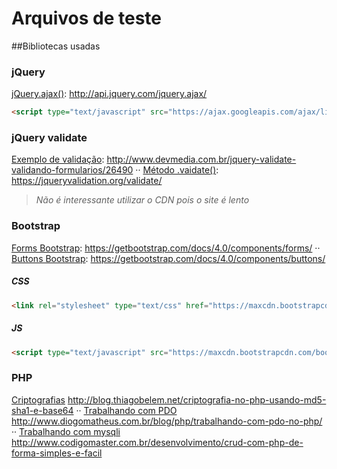 Arquivos de teste
====
##Bibliotecas usadas

### jQuery

[jQuery.ajax()](http://api.jquery.com/jquery.ajax/): 
<http://api.jquery.com/jquery.ajax/>

```html
<script type="text/javascript" src="https://ajax.googleapis.com/ajax/libs/jquery/3.2.1/jquery.min.js"></script>
```

### jQuery validate
[Exemplo de validação](http://www.devmedia.com.br/jquery-validate-validando-formularios/26490): 
<http://www.devmedia.com.br/jquery-validate-validando-formularios/26490> ··
[Método .vaidate()](https://jqueryvalidation.org/validate/): 
<https://jqueryvalidation.org/validate/>

>_Não é interessante utilizar o CDN pois o site é lento_

### Bootstrap
[Forms Bootstrap](https://getbootstrap.com/docs/4.0/components/forms/): 
<https://getbootstrap.com/docs/4.0/components/forms/> ··
[Buttons Bootstrap](https://getbootstrap.com/docs/4.0/components/buttons/): 
<https://getbootstrap.com/docs/4.0/components/buttons/>

##### _CSS_
```html
<link rel="stylesheet" type="text/css" href="https://maxcdn.bootstrapcdn.com/bootstrap/3.3.7/css/bootstrap.min.css" integrity="sha384-BVYiiSIFeK1dGmJRAkycuHAHRg32OmUcww7on3RYdg4Va+PmSTsz/K68vbdEjh4u" crossorigin="anonymous">
```
##### _JS_
```html
<script type="text/javascript" src="https://maxcdn.bootstrapcdn.com/bootstrap/3.3.7/js/bootstrap.min.js" integrity="sha384-Tc5IQib027qvyjSMfHjOMaLkfuWVxZxUPnCJA7l2mCWNIpG9mGCD8wGNIcPD7Txa" crossorigin="anonymous"></script>
```

### PHP

[Criptografias](http://blog.thiagobelem.net/criptografia-no-php-usando-md5-sha1-e-base64)
<http://blog.thiagobelem.net/criptografia-no-php-usando-md5-sha1-e-base64> ··
[Trabalhando com PDO](http://www.diogomatheus.com.br/blog/php/trabalhando-com-pdo-no-php/)
<http://www.diogomatheus.com.br/blog/php/trabalhando-com-pdo-no-php/> ··
[Trabalhando com mysqli](http://www.codigomaster.com.br/desenvolvimento/crud-com-php-de-forma-simples-e-facil)
<http://www.codigomaster.com.br/desenvolvimento/crud-com-php-de-forma-simples-e-facil>
